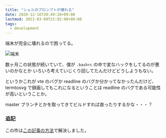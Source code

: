 ```yaml
---
title: "シェルのプロンプトが壊れる"
date: 2020-12-16T20:49:28+09:00
lastmod: 2021-03-09T23:02:00+09:00
tags:
  - development
---
```


端末が完全に壊れるので困ってる。

![端末](/images/20201216-readline/terminal.svg)

数ヶ月この状態が続いていて、僕が `.bashrc` の中で変なハックをしてるのが悪いのかなとか
いろいろ考えていじくり回してたんだけどどうしようもない。

というかこれが vte のバグか readline のバグか分かってなかったんだけど、
termtosvg で録画してもこれになるということは readline のバグである可能性が高いということか。

master ブランチとかを取ってきてビルドすれば直ったりするかな・・・？

### 追記

この件は[この記事の方法](/blog/20210309-bash-prompt/)で解決しました。
